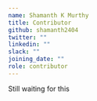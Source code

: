 ```yaml
---
name: Shamanth K Murthy
title: Contributor
github: shamanth2404
twitter: ""
linkedin: ""
slack: ""
joining_date: ""
role: contributor
---
```


Still waiting for this
